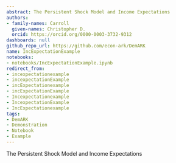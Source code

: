 ```yaml
---
abstract: The Persistent Shock Model and Income Expectations
authors:
- family-names: Carroll
  given-names: Christopher D.
  orcid: https://orcid.org/0000-0003-3732-9312
dashboards: null
github_repo_url: https://github.com/econ-ark/DemARK
name: IncExpectationExample
notebooks:
- notebooks/IncExpectationExample.ipynb
redirect_from:
- incexpectationexample
- incexpectationExample
- incExpectationexample
- incExpectationExample
- Incexpectationexample
- IncexpectationExample
- IncExpectationexample
tags:
- DemARK
- Demonstration
- Notebook
- Example
---
```


The Persistent Shock Model and Income Expectations
